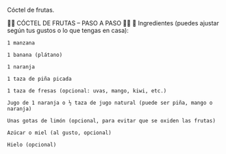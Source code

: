 Cóctel de frutas.

🥭🍓 CÓCTEL DE FRUTAS – PASO A PASO 🍍🍇
🛒 Ingredientes (puedes ajustar según tus gustos o lo que tengas en casa):

    1 manzana

    1 banana (plátano)

    1 naranja

    1 taza de piña picada

    1 taza de fresas (opcional: uvas, mango, kiwi, etc.)

    Jugo de 1 naranja o ½ taza de jugo natural (puede ser piña, mango o naranja)

    Unas gotas de limón (opcional, para evitar que se oxiden las frutas)

    Azúcar o miel (al gusto, opcional)

    Hielo (opcional)

